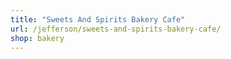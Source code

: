 ```yaml
---
title: "Sweets And Spirits Bakery Cafe"
url: /jefferson/sweets-and-spirits-bakery-cafe/
shop: bakery
---
```

